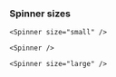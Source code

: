 ### Spinner sizes

```
<Spinner size="small" />
```
```
<Spinner />
```
```
<Spinner size="large" />
```